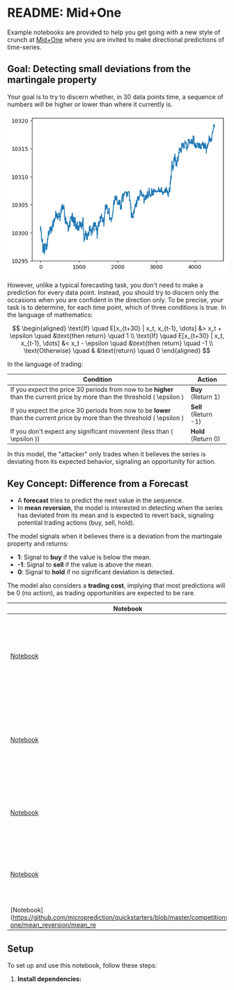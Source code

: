 # README: Mid+One

Example notebooks are provided to help you get going with a new style of crunch at [Mid+One](  ) where you are invited to make directional predictions of time-series. 

## Goal: Detecting small deviations from the martingale property 

Your goal is to try to discern whether, in 30 data points time, a sequence of numbers will be higher or lower than where it currently is. 

![Time Series](https://github.com/microprediction/endersnotebooks/blob/main/assets/images/timeseries.png?raw=true)

However, unlike a typical forecasting task, you don't need to make a prediction for every data point. Instead, you should try to discern only the occasions when you are confident in the direction only. To be precise, your
task is to determine, for each time point, which of three conditions is true. In the language of mathematics:

$$
\begin{aligned}
\text{If} \quad E[x_{t+30} | x_t, x_{t-1}, \dots] &> x_t + \epsilon \quad &\text{then return} \quad 1 \\
\text{If} \quad E[x_{t+30} | x_t, x_{t-1}, \dots] &< x_t - \epsilon \quad &\text{then return} \quad -1 \\
\text{Otherwise} \quad  & &\text{return} \quad 0
\end{aligned}
$$

In the language of trading:

| Condition | Action |
| --- | --- |
| If you expect the price 30 periods from now to be **higher** than the current price by more than the threshold \( \epsilon \) | **Buy** (Return 1) |
| If you expect the price 30 periods from now to be **lower** than the current price by more than the threshold \( \epsilon \) | **Sell** (Return -1) |
| If you don't expect any significant movement (less than \( \epsilon \)) | **Hold** (Return 0) |






In this model, the "attacker" only trades when it believes the series is deviating from its expected behavior, signaling an opportunity for action.

## Key Concept: Difference from a Forecast
- A **forecast** tries to predict the next value in the sequence.
- In **mean reversion**, the model is interested in detecting when the series has deviated from its mean and is expected to revert back, signaling potential trading actions (buy, sell, hold).

The model signals when it believes there is a deviation from the martingale property and returns:
- **1**: Signal to **buy** if the value is below the mean.
- **-1**: Signal to **sell** if the value is above the mean.
- **0**: Signal to **hold** if no significant deviation is detected.

The model also considers a **trading cost**, implying that most predictions will be 0 (no action), as trading opportunities are expected to be rare.




| Notebook | Description |
| --- | --- |
| [Notebook](https://github.com/microprediction/quickstarters/blob/master/competitions/mid-one/mean_reversion/mean_reversion.ipynb) | This notebook demonstrates a mean reversion strategy that predicts whether a time series will go up or down. |
| [Notebook](https://github.com/microprediction/quickstarters/blob/master/competitions/mid-one/mean_reversion/mean_reversion.ipynb) | Implements an attacker strategy using a deviation from martingale behavior to make buy, sell, or hold decisions. |
| [Notebook](https://github.com/microprediction/quickstarters/blob/master/competitions/mid-one/mean_reversion/mean_reversion.ipynb) | Shows how to process univariate time series data streams to detect trading opportunities. |
| [Notebook](https://github.com/microprediction/quickstarters/blob/master/competitions/mid-one/mean_reversion/mean_reversion.ipynb) | Includes the basic setup, data loading, and submission process for CrunchDAO competitions. |
| [Notebook](https://github.com/microprediction/quickstarters/blob/master/competitions/mid-one/mean_reversion/mean_re



## Setup

To set up and use this notebook, follow these steps:

1. **Install dependencies:**
